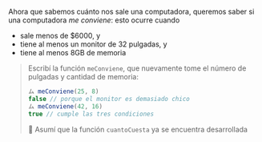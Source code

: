 Ahora que sabemos cuánto nos sale una computadora, queremos saber si una computadora _me conviene_: esto ocurre cuando 

* sale menos de $6000, y
* tiene al menos un monitor de 32 pulgadas, y
* tiene al menos 8GB de memoria

> Escribí la función `meConviene`, que nuevamente tome el número de pulgadas y cantidad de memoria: 
> 
> ```javascript
> ム meConviene(25, 8)
> false // porque el monitor es demasiado chico
> ム meConviene(42, 16)
> true // cumple las tres condiciones
> ```
> 
> :memo: Asumí que la función `cuantoCuesta` ya se encuentra desarrollada
